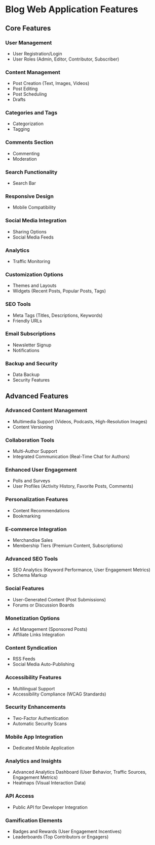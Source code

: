 # Blog Web Application Features

## Core Features

### User Management
- User Registration/Login
- User Roles (Admin, Editor, Contributor, Subscriber)

### Content Management
- Post Creation (Text, Images, Videos)
- Post Editing
- Post Scheduling
- Drafts

### Categories and Tags
- Categorization
- Tagging

### Comments Section
- Commenting
- Moderation

### Search Functionality
- Search Bar

### Responsive Design
- Mobile Compatibility

### Social Media Integration
- Sharing Options
- Social Media Feeds

### Analytics
- Traffic Monitoring

### Customization Options
- Themes and Layouts
- Widgets (Recent Posts, Popular Posts, Tags)

### SEO Tools
- Meta Tags (Titles, Descriptions, Keywords)
- Friendly URLs

### Email Subscriptions
- Newsletter Signup
- Notifications

### Backup and Security
- Data Backup
- Security Features

## Advanced Features

### Advanced Content Management
- Multimedia Support (Videos, Podcasts, High-Resolution Images)
- Content Versioning

### Collaboration Tools
- Multi-Author Support
- Integrated Communication (Real-Time Chat for Authors)

### Enhanced User Engagement
- Polls and Surveys
- User Profiles (Activity History, Favorite Posts, Comments)

### Personalization Features
- Content Recommendations
- Bookmarking

### E-commerce Integration
- Merchandise Sales
- Membership Tiers (Premium Content, Subscriptions)

### Advanced SEO Tools
- SEO Analytics (Keyword Performance, User Engagement Metrics)
- Schema Markup

### Social Features
- User-Generated Content (Post Submissions)
- Forums or Discussion Boards

### Monetization Options
- Ad Management (Sponsored Posts)
- Affiliate Links Integration

### Content Syndication
- RSS Feeds
- Social Media Auto-Publishing

### Accessibility Features
- Multilingual Support
- Accessibility Compliance (WCAG Standards)

### Security Enhancements
- Two-Factor Authentication
- Automatic Security Scans

### Mobile App Integration
- Dedicated Mobile Application

### Analytics and Insights
- Advanced Analytics Dashboard (User Behavior, Traffic Sources, Engagement Metrics)
- Heatmaps (Visual Interaction Data)

### API Access
- Public API for Developer Integration

### Gamification Elements
- Badges and Rewards (User Engagement Incentives)
- Leaderboards (Top Contributors or Engagers)

